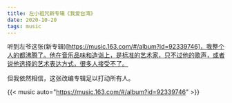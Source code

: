 ```yaml
---
title: 左小祖咒新专辑《我爱台湾》
date: 2020-10-20
tags: music
---
```


听到左爷这张(新专辑)[https://music.163.com/#/album?id=92339746]，我整个人的都沸腾了。他在音乐品味和造诣上，是标准的艺术家，只不过他的歌声，或者说他选择的艺术表达方式，很多人接受不了。

但我依然相信，这张改编专辑足以打动所有人。

{{< music auto="https://music.163.com/#/album?id=92339746" >}}